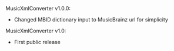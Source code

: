 MusicXmlConverter v1.0.0:
 - Changed MBID dictionary input to MusicBrainz url for simplicity
 
MusicXmlConverter v1.0:
 - First public release
